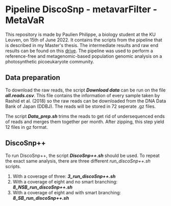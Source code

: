 # Pipeline DiscoSnp - metavarFilter - MetaVaR
This repository is made by Paulien Philippe, a biology student at the KU Leuven, on 15th of June 2022. It contains the scripts from the pipeline that is described in my Master's thesis. The intermediate results and raw end results can be found on this [drive](https://mega.nz/folder/I3JSSIha#WD5ZbvjewGbjBaftEVtrjA).
The pipeline was used to perform a reference-free and metagenomic-based population genomic analysis on a photosynthetic picoeukaryote community.

## Data preparation
To download the raw reads, the script **_Download data_** can be run on the file **_all.reads.csv_**. This file contains the information of every sample taken by Rashid et al. (2018) so the raw reads can be downloaded from the DNA Data Bank of Japan (DDBJ). The reads will be stored in 72 seperate .gz files.

The script **_Data_prep.sh_** trims the reads to get rid of undersequenced ends of reads and merges them together per month. After zipping, this step yield 12 files in gz format.

## DiscoSnp++
To run DiscoSnp++, the script **_DiscoSnp++.sh_** should be used. To repeat the exact same analysis, there are three different *run_discoSnp++.sh* scripts.
1. With a coverage of three: **_3_run_discoSnp++.sh_**
2. With a coverage of eight and no smart branching: **_8_NSB_run_discoSnp++.sh_**
3. With a coverage of eight and with smart branching: **_8_SB_run_discoSnp++.sh_**
